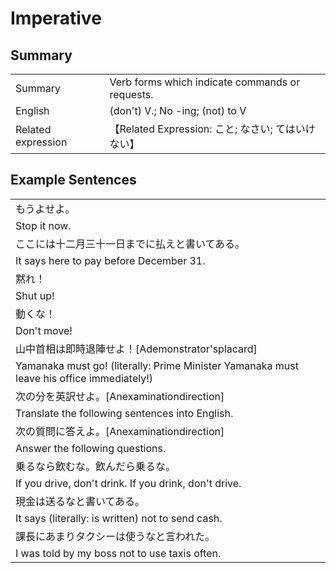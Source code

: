 # Imperative

## Summary

<table><tr>   <td>Summary</td>   <td>Verb forms which indicate commands or requests.</td></tr><tr>   <td>English</td>   <td>(don't) V.; No -ing; (not) to V</td></tr><tr>   <td>Related expression</td>   <td>【Related Expression: こと; なさい; てはいけない】</td></tr></table>

## Example Sentences

<table><tr><td>もうよせよ。</td></tr><tr><td>Stop it now.</td></tr><tr><td>ここには十二月三十一日までに払えと書いてある。</td></tr><tr><td>It says here to pay before December 31.</td></tr><tr><td>黙れ！</td></tr><tr><td>Shut up!</td></tr><tr><td>動くな！</td></tr><tr><td>Don't move!</td></tr><tr><td>山中首相は即時退陣せよ！[Ademonstrator'splacard]</td></tr><tr><td>Yamanaka must go! (literally: Prime Minister Yamanaka must leave his office immediately!)</td></tr><tr><td>次の分を英訳せよ。[Anexaminationdirection]</td></tr><tr><td>Translate the following sentences into English.</td></tr><tr><td>次の質問に答えよ。[Anexaminationdirection]</td></tr><tr><td>Answer the following questions.</td></tr><tr><td>乗るなら飲むな。飲んだら乗るな。</td></tr><tr><td>If you drive, don't drink. If you drink, don't drive.</td></tr><tr><td>現金は送るなと書いてある。</td></tr><tr><td>It says (literally: is written) not to send cash.</td></tr><tr><td>課長にあまりタクシーは使うなと言われた。</td></tr><tr><td>I was told by my boss not to use taxis often.</td></tr></table>

